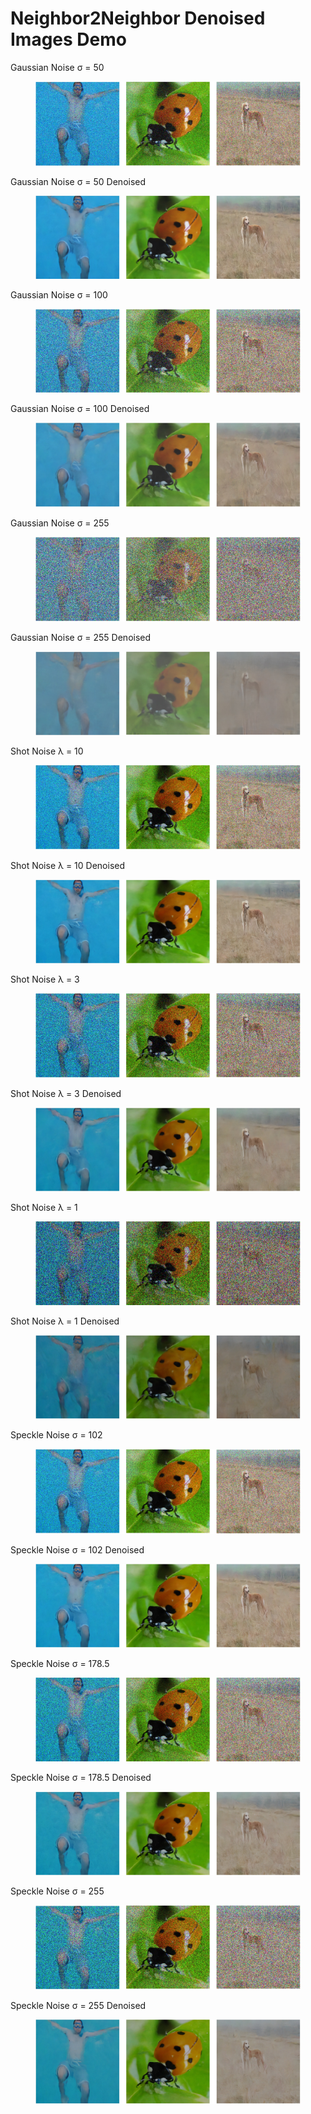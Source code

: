# Neighbor2Neighbor Denoised Images Demo


Gaussian Noise σ = 50

<figure>
<img src="img/gauss50.jpg">
</figure>

Gaussian Noise σ = 50 Denoised

<figure>
<img src="img/gauss50_denoised.jpg">
</figure>

Gaussian Noise σ = 100
<figure>
<img src="img/gauss100.jpg">
</figure>


Gaussian Noise σ = 100 Denoised
<figure>
<img src="img/gauss100_denoised.jpg">
</figure>


Gaussian Noise σ = 255

<figure>
<img src="img/gauss255.jpg">
</figure>

Gaussian Noise σ = 255 Denoised
<figure>
<img src="img/gauss255_denoised.jpg">
</figure>


Shot Noise λ = 10
<figure>
<img src="img/shot10.jpg">
</figure>

Shot Noise λ = 10 Denoised
<figure>
<img src="img/shot10_denoised.jpg">
</figure>

Shot Noise λ = 3
<figure>
<img src="img/shot3.jpg">
</figure>
Shot Noise λ = 3 Denoised
<figure>
<img src="img/shot3_denoised.jpg">
</figure>

Shot Noise λ = 1
<figure>
<img src="img/shot1.jpg">
</figure>

Shot Noise λ = 1 Denoised
<figure>
<img src="img/shot1_denoised.jpg">
</figure>
Speckle Noise σ = 102
<figure>
<img src="img/speckle0.4.jpg">
</figure>

Speckle Noise σ = 102 Denoised
<figure>
<img src="img/speckle0.4_denoised.jpg">
</figure>

Speckle Noise σ = 178.5

<figure>
<img src="img/speckle0.7.jpg">
</figure>

Speckle Noise σ = 178.5 Denoised
<figure>
<img src="img/speckle0.7_denoised.jpg">
</figure>

Speckle Noise σ = 255

<figure>
<img src="img/speckle1.0.jpg">
</figure>


Speckle Noise σ = 255 Denoised

<figure>
<img src="img/speckle1.0_denoised.jpg">
</figure>